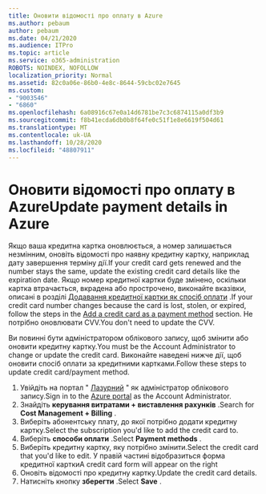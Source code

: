 ```yaml
---
title: Оновити відомості про оплату в Azure
ms.author: pebaum
author: pebaum
ms.date: 04/21/2020
ms.audience: ITPro
ms.topic: article
ms.service: o365-administration
ROBOTS: NOINDEX, NOFOLLOW
localization_priority: Normal
ms.assetid: 82c0a06e-86b0-4e8c-8644-59cbc02e7645
ms.custom:
- "9003546"
- "6860"
ms.openlocfilehash: 6a08916c67e0a14d6781be7c3c6874115a0df3b9
ms.sourcegitcommit: f8b41ecda6db0b8f64fe0c51f1e8e6619f504d61
ms.translationtype: MT
ms.contentlocale: uk-UA
ms.lasthandoff: 10/28/2020
ms.locfileid: "48807911"
---
```

# <a name="update-payment-details-in-azure"></a><span data-ttu-id="f2b0f-102">Оновити відомості про оплату в Azure</span><span class="sxs-lookup"><span data-stu-id="f2b0f-102">Update payment details in Azure</span></span>

<span data-ttu-id="f2b0f-103">Якщо ваша кредитна картка оновлюється, а номер залишається незмінним, оновіть відомості про наявну кредитну картку, наприклад дату завершення терміну дії.</span><span class="sxs-lookup"><span data-stu-id="f2b0f-103">If your credit card gets renewed and the number stays the same, update the existing credit card details like the expiration date.</span></span> <span data-ttu-id="f2b0f-104">Якщо номер кредитної картки буде змінено, оскільки картка втрачається, вкрадена або прострочено, виконайте вказівки, описані в розділі [Додавання кредитної картки як спосіб оплати](https://docs.microsoft.com/azure/cost-management-billing/manage/change-credit-card?WT.mc_id=Portal-Microsoft_Azure_Support#addcard) .</span><span class="sxs-lookup"><span data-stu-id="f2b0f-104">If your credit card number changes because the card is lost, stolen, or expired, follow the steps in the [Add a credit card as a payment method](https://docs.microsoft.com/azure/cost-management-billing/manage/change-credit-card?WT.mc_id=Portal-Microsoft_Azure_Support#addcard) section.</span></span> <span data-ttu-id="f2b0f-105">Не потрібно оновлювати CVV.</span><span class="sxs-lookup"><span data-stu-id="f2b0f-105">You don't need to update the CVV.</span></span>

<span data-ttu-id="f2b0f-106">Ви повинні бути адміністратором облікового запису, щоб змінити або оновити кредитну картку.</span><span class="sxs-lookup"><span data-stu-id="f2b0f-106">You must be the Account Administrator to change or update the credit card.</span></span> <span data-ttu-id="f2b0f-107">Виконайте наведені нижче дії, щоб оновити спосіб оплати за кредитними картками.</span><span class="sxs-lookup"><span data-stu-id="f2b0f-107">Follow these steps to update credit card/payment method.</span></span>

1. <span data-ttu-id="f2b0f-108">Увійдіть на портал " [Лазурний](https://portal.azure.com/) " як адміністратор облікового запису.</span><span class="sxs-lookup"><span data-stu-id="f2b0f-108">Sign in to the [Azure portal](https://portal.azure.com/) as the Account Administrator.</span></span>
2. <span data-ttu-id="f2b0f-109">Знайдіть **керування витратами + виставлення рахунків** .</span><span class="sxs-lookup"><span data-stu-id="f2b0f-109">Search for **Cost Management + Billing** .</span></span>
3. <span data-ttu-id="f2b0f-110">Виберіть абонентську плату, до якої потрібно додати кредитну картку.</span><span class="sxs-lookup"><span data-stu-id="f2b0f-110">Select the subscription you'd like to add the credit card to.</span></span>
4. <span data-ttu-id="f2b0f-111">Виберіть **способи оплати** .</span><span class="sxs-lookup"><span data-stu-id="f2b0f-111">Select **Payment methods** .</span></span>
5. <span data-ttu-id="f2b0f-112">Виберіть кредитну картку, яку потрібно змінити.</span><span class="sxs-lookup"><span data-stu-id="f2b0f-112">Select the credit card that you'd like to edit.</span></span> <span data-ttu-id="f2b0f-113">У правій частині відобразиться форма кредитної картки</span><span class="sxs-lookup"><span data-stu-id="f2b0f-113">A credit card form will appear on the right</span></span>
6. <span data-ttu-id="f2b0f-114">Оновіть відомості про кредитну картку.</span><span class="sxs-lookup"><span data-stu-id="f2b0f-114">Update the credit card details.</span></span>
7. <span data-ttu-id="f2b0f-115">Натисніть кнопку **зберегти** .</span><span class="sxs-lookup"><span data-stu-id="f2b0f-115">Select **Save** .</span></span>
